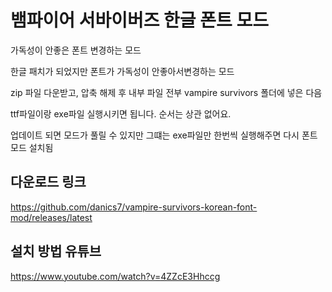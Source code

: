 # 뱀파이어 서바이버즈 한글 폰트 모드
가독성이 안좋은 폰트 변경하는 모드

한글 패치가 되었지만 폰트가 가독성이 안좋아서변경하는 모드

zip 파일 다운받고, 압축 해제 후 내부 파일 전부 vampire survivors 폴더에 넣은 다음

ttf파일이랑 exe파일 실행시키면 됩니다. 순서는 상관 없어요.

업데이트 되면 모드가 풀릴 수 있지만 그떄는 exe파일만 한번씩 실행해주면 다시 폰트모드 설치됨

## 다운로드 링크
https://github.com/danics7/vampire-survivors-korean-font-mod/releases/latest

## 설치 방법 유튜브

https://www.youtube.com/watch?v=4ZZcE3Hhccg

